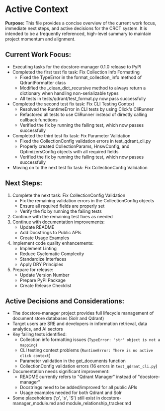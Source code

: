 # Active Context

**Purpose:** This file provides a concise overview of the current work focus, immediate next steps, and active decisions for the CRCT system. It is intended to be a frequently referenced, high-level summary to maintain project momentum and alignment.

## Current Work Focus:

- Executing tasks for the docstore-manager 0.1.0 release to PyPI
- Completed the first test fix task: Fix Collection Info Formatting
  - Fixed the TypeError in the format_collection_info method of QdrantFormatter class
  - Modified the _clean_dict_recursive method to always return a dictionary when handling non-serializable types
  - All tests in tests/qdrant/test_format.py now pass successfully
- Completed the second test fix task: Fix CLI Testing Context
  - Resolved the RuntimeError in CLI tests by using Click's CliRunner
  - Refactored all tests to use CliRunner instead of directly calling callback functions
  - Verified the fix by running the failing test, which now passes successfully
- Completed the third test fix task: Fix Parameter Validation
  - Fixed the CollectionConfig validation errors in test_qdrant_cli.py
  - Properly created CollectionParams, HnswConfig, and OptimizersConfig objects with all required fields
  - Verified the fix by running the failing test, which now passes successfully
- Moving on to the next test fix task: Fix CollectionConfig Validation

## Next Steps:

1. Complete the next task: Fix CollectionConfig Validation
   - Fix the remaining validation errors in the CollectionConfig objects
   - Ensure all required fields are properly set
   - Verify the fix by running the failing tests
2. Continue with the remaining test fixes as needed
3. Continue with documentation improvements:
   - Update README
   - Add Docstrings to Public APIs
   - Create Usage Examples
4. Implement code quality enhancements:
   - Implement Linting
   - Reduce Cyclomatic Complexity
   - Standardize Interfaces
   - Apply DRY Principles
5. Prepare for release:
   - Update Version Number
   - Prepare PyPI Package
   - Create Release Checklist

## Active Decisions and Considerations:

- The docstore-manager project provides full lifecycle management of document store databases (Solr and Qdrant)
- Target users are SRE and developers in information retrieval, data analytics, and AI sectors
- Key failing tests identified:
  - Collection info formatting issues (`TypeError: 'str' object is not a mapping`)
  - CLI testing context problems (`RuntimeError: There is no active click context`)
  - Parameter validation in the get_documents function
  - CollectionConfig validation errors (16 errors in `test_qdrant_cli.py`)
- Documentation needs significant improvement:
  - README currently refers to "Qdrant Manager" instead of "docstore-manager"
  - Docstrings need to be added/improved for all public APIs
  - Usage examples needed for both Qdrant and Solr
- Some placeholders ('p', 's', 'S') still exist in docstore-manager_module.md and module_relationship_tracker.md

